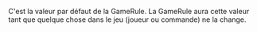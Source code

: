 C'est la valeur par défaut de la GameRule. La GameRule aura cette valeur tant que quelque chose dans le jeu (joueur ou commande) ne la change.